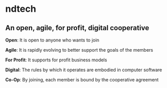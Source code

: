 # ndtech

## An open, agile, for profit, digital cooperative

**Open**:  It is open to anyone who wants to join

**Agile**:  It is rapidly evolving to better support the goals of the members

**For Profit**:  It supports for profit business models

**Digital**:  The rules by which it operates are embodied in computer software

**Co-Op**:  By joining, each member is bound by the cooperative agreement
